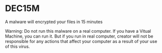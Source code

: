 # DEC15M
A malware will encrypted your files in 15 minutes

Warning:
Do not run this malware on a real computer. If you have a Vitual Machine, you can run it. But if you
run in real computer, creator will not be responsible for any actions that 
affect your computer as a result of your use of this virus.

